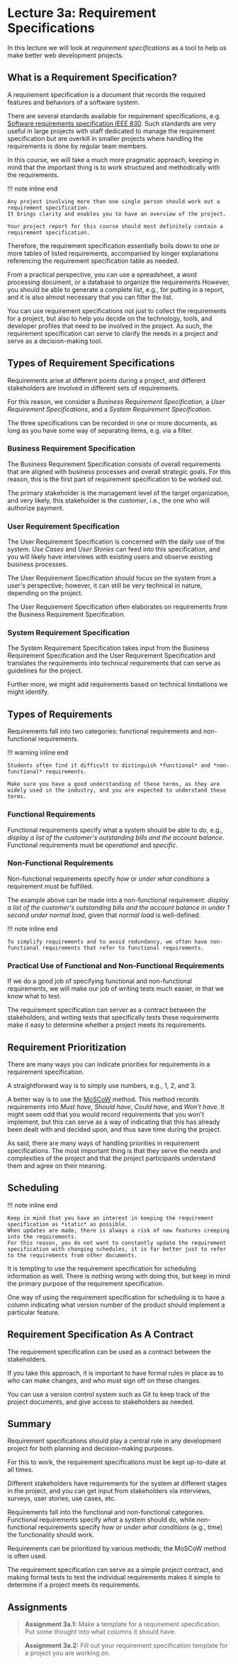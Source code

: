# Lecture 3a: Requirement Specifications

In this lecture we will look at *requirement specifications* as a tool to help us make better web development projects.


## What is a Requirement Specification?

A requirement specification is a document that records the required features and behaviors of a software system.

There are several standards available for requirement specifications, e.g. [Software requirements specification IEEE 830](https://standards.ieee.org/standard/830-1998.html).
Such standards are very useful in large projects with staff dedicated to manage the requirement specification but are overkill in smaller projects where handling the requirements is done by regular team members.

In this course, we will take a much more pragmatic approach, keeping in mind that the important thing is to work structured and methodically with the requirements.

!!! note inline end

    Any project involving more than one single person should work out a requirement specification.
    It brings clarity and enables you to have an overview of the project.

    Your project report for this course should most definitely contain a requirement specification.

Therefore, the requirement specification essentially boils down to one or more tables of listed requirements, accompanied by longer explanations referencing the requirement specification table as needed.

From a practical perspective, you can use a spreadsheet, a word processing document, or a database to organize the requirements
However, you should be able to generate a complete list, e.g., for putting in a report, and it is also almost necessary that you can filter the list.

You can use requirement specifications not just to collect the requirements for a project, but also to help you decide on the technology, tools, and developer profiles that need to be involved in the project.
As such, the requirement specification can serve to clarify the needs in a project and serve as a decision-making tool.


## Types of Requirement Specifications

Requirements arise at different points during a project, and different stakeholders are involved in different sets of requirements.

For this reason, we consider a *Business Requirement Specification*, a *User Requirement Specifications*, and a *System Requirement Specification*.

The three specifications can be recorded in one or more documents, as long as you have some way of separating items, e.g. via a filter.



### Business Requirement Specification

The Business Requirement Specification consists of overall requirements that are aligned with business processes and overall strategic goals.
For this reason, this is the first part of requirement specification to be worked out.

The primary stakeholder is the management level of the target organization, and very likely, this stakeholder is the *customer*, i.e., the one who will authorize payment.


### User Requirement Specification

The User Requirement Specification is concerned with the daily use of the system.
*Use Cases* and *User Stories* can feed into this specification, and you will likely have interviews with existing users and observe existing business processes.

The User Requirement Specification should focus on the system from a user's perspective; however, it can still be very technical in nature, depending on the project.

The User Requirement Specification often elaborates on requirements from the Business Requirement Specification.


### System Requirement Specification

The System Requirement Specification takes input from the Business Requirement Specification and the User Requirement Specification and translates the requirements into technical requirements that can serve as guidelines for the project.

Further more, we might add requirements based on technical limitations we might identify.


## Types of Requirements

Requirements fall into two categories: functional requirements and non-functional requirements.

!!! warning inline end

    Students often find it difficult to distinguish *functional* and *non-functional* requirements.

    Make sure you have a good understanding of these terms, as they are widely used in the industry, and you are expected to understand these terms.


### Functional Requirements

Functional requirements specify what a system should be able to do, e.g., *display a list of the customer's outstanding bills and the account balance*.
Functional requirements must be *operational* and *specific*.


### Non-Functional Requirements

Non-functional requirements specify *how* or *under what conditions* a requirement must be fulfilled.

The example above can be made into a non-functional requirement: *display a list of the customer's outstanding bills and the account balance in under 1 second under normal load*, given that *normal load* is well-defined.

!!! note inline end

    To simplify requirements and to avoid redundancy, we often have non-functional requirements that refer to functional requirements.


### Practical Use of Functional and Non-Functional Requirements

If we do a good job of specifying functional and non-functional requirements, we will make our job of writing tests much easier, in that we know what to test.

The requirement specification can server as a contract between the stakeholders, and writing tests that specifically tests these requirements make it easy to determine whether a project meets its requirements.


## Requirement Prioritization

There are many ways you can indicate priorities for requirements in a requirement specification.

A straightforward way is to simply use numbers, e.g., 1, 2, and 3.

A better way is to use the [MoSCoW](https://en.wikipedia.org/wiki/MoSCoW_method) method.
This method records requirements into *Must have*, *Should have*, *Could have*, and *Won't have*.
It might seem odd that you would record requirements that you won't implement, but this can serve as a way of indicating that this has already been dealt with and decided upon, and thus save time during the project.

As said, there are many ways of handling priorities in requirement specifications.
The most important thing is that they serve the needs and complexities of the project and that the project participants understand them and agree on their meaning.


## Scheduling

!!! note inline end

    Keep in mind that you have an interest in keeping the requirement specification as *static* as possible.
    When updates are made, there is always a risk of new features creeping into the requirements.
    For this reason, you do not want to constantly update the requirement specification with changing schedules, it is far better just to refer to the requirements from other documents.

It is tempting to use the requirement specification for scheduling information as well.
There is nothing wrong with doing this, but keep in mind the primary purpose of the requirement specification.

One way of using the requirement specification for scheduling is to have a column indicating what version number of the product should implement a particular feature.


## Requirement Specification As A Contract

The requirement specification can be used as a contract between the stakeholders.

If you take this approach, it is important to have formal rules in place as to *who* can make changes, and who must sign off on these changes.

You can use a version control system such as Git to keep track of the project documents, and give access to stakeholders as needed.


## Summary

Requirement specifications should play a central role in any development project for both planning and decision-making purposes.

For this to work, the requirement specifications must be kept up-to-date at all times.

Different stakeholders have requirements for the system at different stages in the project, and you can get input from stakeholders via interviews, surveys, user stories, use cases, etc.

Requirements fall into the functional and non-functional categories.
Functional requirements specify *what* a system should do, while non-functional requirements specify *how* or *under what conditions* (e.g., time) the functionality should work.

Requirements can be prioritized by various methods; the MoSCoW method is often used.

The requirement specification can serve as a simple project contract, and making formal tests to test the individual requirements makes it simple to determine if a project meets its requirements.


## Assignments

> **Assignment 3a.1:** Make a template for a requirement specification. Put some thought into what columns it should have.

> **Assignment 3a.2:** Fill out your requirement specification template for a project you are working on.

